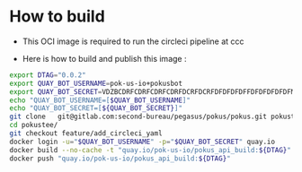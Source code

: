 # How to build

* This OCI image is required to run the circleci pipeline at ccc

* Here is how to build and publish this image :

```bash
export DTAG="0.0.2"
export QUAY_BOT_USERNAME=pok-us-io+pokusbot
export QUAY_BOT_SECRET=VDZBCDRFCDRFCDRFCDRFDCRFDCRFDFDFDFDFFDFDFDFDFDFM5ELFI
echo "QUAY_BOT_USERNAME=[$QUAY_BOT_USERNAME]"
echo "QUAY_BOT_SECRET=[${QUAY_BOT_SECRET}]"
git clone	git@gitlab.com:second-bureau/pegasus/pokus/pokus.git pokustee/
cd pokustee/
git checkout feature/add_circleci_yaml
docker login -u="$QUAY_BOT_USERNAME" -p="$QUAY_BOT_SECRET" quay.io
docker build --no-cache -t "quay.io/pok-us-io/pokus_api_build:${DTAG}" -f .circleci/docker/library/mvn/Dockerfile ./.circleci/docker/library/mvn/
docker push "quay.io/pok-us-io/pokus_api_build:${DTAG}"
```
